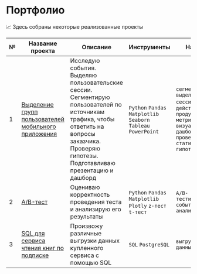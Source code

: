 # Портфолио

📈 Здесь собраны некоторые реализованные проекты

|№|Название проекта|Описание|Инструменты|Навыки|
|---|---|---|---|---|
|1|[Выделение групп пользователей мобильного приложения](https://github.com/koroleva-e/portfolio/tree/main/Выделение%20групп%20пользователей%20на%20основе%20поведения)|Исследую события. Выделяю пользовательские сессии. Сегментирую пользователей по источникам трафика, чтобы ответить на вопросы заказчика. Проверяю гипотезы. Подготавливаю презентацию и дашборд|`Python` `Pandas` `Matplotlib` `Seaborn` `Tableau` `PowerPoint`| `сегментация` `выделение сессий` `частота действий` `продуктовые метрики` `визуализация и дашборды` `проверка статистических гипотез`|
|2|[A/B-тест](https://github.com/koroleva-e/portfolio/tree/main/AB-тест)|Оцениваю корректность проведения теста и анализирую его результаты|`Python` `Pandas` `Matplotlib` `Plotly` `z-тест` `t-тест`|`A/B-тестирование` `событийная аналитика`|
|3|[SQL для сервиса чтения книг по подписке](https://github.com/koroleva-e/portfolio/tree/main/SQL)|Произвожу различные выгрузки данных купленного сервиса с помощью SQL|`SQL` `PostgreSQL`|`выгрузка данных`|
